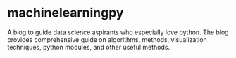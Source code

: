 # machinelearningpy
A blog to guide data science aspirants who especially love python. The blog provides comprehensive guide on algorithms, methods, visualization techniques, python modules, and other useful methods.
